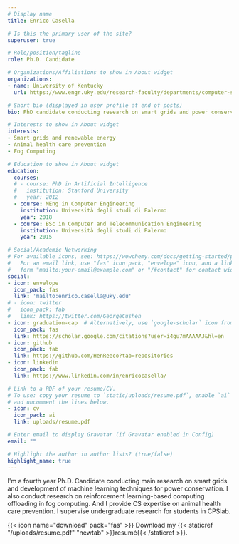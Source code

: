 ```yaml
---
# Display name
title: Enrico Casella

# Is this the primary user of the site?
superuser: true

# Role/position/tagline
role: Ph.D. Candidate

# Organizations/Affiliations to show in About widget
organizations:
- name: University of Kentucky
  url: https://www.engr.uky.edu/research-faculty/departments/computer-science

# Short bio (displayed in user profile at end of posts)
bio: PhD candidate conducting research on smart grids and power conservation, providing CS expertise in cross-field projects and supervising undergrad research.

# Interests to show in About widget
interests:
- Smart grids and renewable energy
- Animal health care prevention
- Fog Computing

# Education to show in About widget
education:
  courses:
  # - course: PhD in Artificial Intelligence
  #   institution: Stanford University
  #   year: 2012
  - course: MEng in Computer Engineering
    institution: Università degli studi di Palermo
    year: 2018
  - course: BSc in Computer and Telecommunication Engineering
    institution: Università degli studi di Palermo
    year: 2015

# Social/Academic Networking
# For available icons, see: https://wowchemy.com/docs/getting-started/page-builder/#icons
#   For an email link, use "fas" icon pack, "envelope" icon, and a link in the
#   form "mailto:your-email@example.com" or "/#contact" for contact widget.
social:
- icon: envelope
  icon_pack: fas
  link: 'mailto:enrico.casella@uky.edu'
# - icon: twitter
#   icon_pack: fab
#   link: https://twitter.com/GeorgeCushen
- icon: graduation-cap  # Alternatively, use `google-scholar` icon from `ai` icon pack
  icon_pack: fas
  link: https://scholar.google.com/citations?user=i4gu7mAAAAAJ&hl=en
- icon: github
  icon_pack: fab
  link: https://github.com/HenReeco?tab=repositories
- icon: linkedin
  icon_pack: fab
  link: https://www.linkedin.com/in/enricocasella/

# Link to a PDF of your resume/CV.
# To use: copy your resume to `static/uploads/resume.pdf`, enable `ai` icons in `params.toml`, 
# and uncomment the lines below.
- icon: cv
  icon_pack: ai
  link: uploads/resume.pdf

# Enter email to display Gravatar (if Gravatar enabled in Config)
email: ""

# Highlight the author in author lists? (true/false)
highlight_name: true
---
```


I'm a fourth year Ph.D. Candidate conducting main research on smart grids and development of machine learning techniques for power conservation. I also conduct research on reinforcement learning-based computing offloading in fog computing. And I provide CS expertise on animal health care prevention. I supervise undergraduate research for students in CPSlab.

{{< icon name="download" pack="fas" >}} Download my {{< staticref "/uploads/resume.pdf" "newtab" >}}resumé{{< /staticref >}}.

